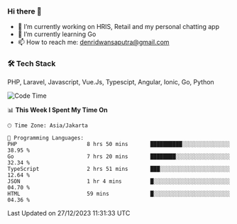 ### Hi there 👋

- 🔭 I’m currently working on HRIS, Retail and my personal chatting app
- 🌱 I’m currently learning Go
- 📫 How to reach me: denridwansaputra@gmail.com


### 🛠 Tech Stack
PHP, Laravel, Javascript, Vue.Js, Typescipt, Angular, Ionic, Go, Python


<!--START_SECTION:waka-->
![Code Time](http://img.shields.io/badge/Code%20Time-4%2C038%20hrs%202%20mins-blue)

📊 **This Week I Spent My Time On** 

```text
🕑︎ Time Zone: Asia/Jakarta

💬 Programming Languages: 
PHP                      8 hrs 50 mins       ██████████░░░░░░░░░░░░░░░   38.95 % 
Go                       7 hrs 20 mins       ████████░░░░░░░░░░░░░░░░░   32.34 % 
TypeScript               2 hrs 51 mins       ███░░░░░░░░░░░░░░░░░░░░░░   12.64 % 
JSON                     1 hr 4 mins         █░░░░░░░░░░░░░░░░░░░░░░░░   04.70 % 
HTML                     59 mins             █░░░░░░░░░░░░░░░░░░░░░░░░   04.36 % 
```


 Last Updated on 27/12/2023 11:31:33 UTC
<!--END_SECTION:waka-->
